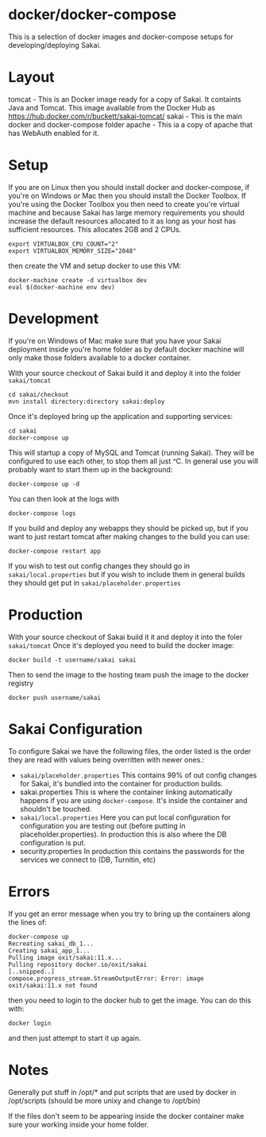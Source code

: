 docker/docker-compose
==========

This is a selection of docker images and docker-compose setups for developing/deploying Sakai.

Layout
======

tomcat - This is an Docker image ready for a copy of Sakai. It containts Java and Tomcat. This image 
available from the Docker Hub as https://hub.docker.com/r/buckett/sakai-tomcat/
sakai - This is the main docker and docker-compose folder
apache - This ia a copy of apache that has WebAuth enabled for it.

Setup
=====

If you are on Linux then you should install docker and docker-compose, if you're on Windows or Mac then 
you should install the Docker Toolbox. If you're using the Docker Toolbox you then need to create you're 
virtual machine and because Sakai has large memory requirements you should increase the default resources
allocated to it as long as your host has sufficient resources. This allocates 2GB and 2 CPUs.

```
export VIRTUALBOX_CPU_COUNT="2"
export VIRTUALBOX_MEMORY_SIZE="2048"
```

then create the VM and setup docker to use this VM:
```
docker-machine create -d virtualbox dev
eval $(docker-machine env dev)
```

Development
===========

If you're on Windows of Mac make sure that you have your Sakai deployment inside you're home folder as by default docker machine will only make those folders available to a docker container.

With your source checkout of Sakai build it and deploy it into the folder `sakai/tomcat`

```
cd sakai/checkout
mvn install directory:directory sakai:deploy 
```

Once it's deployed bring up the application and supporting services:
```
cd sakai
docker-compose up
```

This will startup a copy of MySQL and Tomcat (running Sakai). They will be configured to
use each other, to stop them all just ^C. 
In general use you will probably want to start them up in the background:
```
docker-compose up -d
```
You can then look at the logs with
```
docker-compose logs
```
If you build and deploy any webapps they should be picked up, but if you want to just restart tomcat
after making changes to the build you can use:
```
docker-compose restart app
```
If you wish to test out config changes they should go in `sakai/local.properties` but
if you wish to include them in general builds they should get put in `sakai/placeholder.properties`


Production
==========

With your source checkout of Sakai build it it and deploy it into the foler `sakai/tomcat`
Once it's deployed you need to build the docker image:
```
docker build -t username/sakai sakai
```
Then to send the image to the hosting team push the image to the docker registry
```
docker push username/sakai
```

Sakai Configuration
===================

To configure Sakai we have the following files, the order listed is the order they are read with values being overritten with newer ones.:

 - `sakai/placeholder.properties` This contains 99% of out config changes for Sakai, it's bundled into the container for production builds.
 - sakai.properties This is where the container linking automatically happens if you are using `docker-compose`. It's inside the container and shouldn't be touched.
 - `sakai/local.properties` Here you can put local configuration for configuration you are testing out (before putting in placeholder.properties). In production this is also where the DB configuration is put.
 - security.properties In production this contains the passwords for the services we connect to (DB, Turnitin, etc)


Errors
======

If you get an error message when you try to bring up the containers along the lines of:
```
docker-compose up
Recreating sakai_db_1...
Creating sakai_app_1...
Pulling image oxit/sakai:11.x...
Pulling repository docker.io/oxit/sakai
[..snipped..]
compose.progress_stream.StreamOutputError: Error: image oxit/sakai:11.x not found
```
then you need to login to the docker hub to get the image. You can do this with:
```
docker login
```
and then just attempt to start it up again.


Notes
=====

Generally put stuff in /opt/* and put scripts that are used by docker in /opt/scripts (should be more unixy and change to /opt/bin)

If the files don't seem to be appearing inside the docker container make sure your working inside your home folder.

